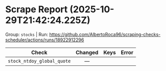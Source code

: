 # Scrape Report (2025-10-29T21:42:24.225Z)

Group: `stocks`  |  Run: https://github.com/AlbertoRoca96/scraping-checks-scheduler/actions/runs/18922912296

| Check | Changed | Keys | Error |
|---|:---:|:--|:--|
| `stock_ntdoy_global_quote` | — |  |  |
